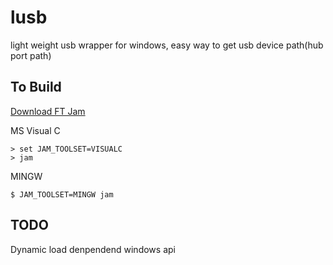 lusb
====

light weight usb wrapper for windows, easy way to get usb device path(hub port path)

## To Build

[Download FT Jam](http://freetype.org/jam/index.html#where-ftjam)

MS Visual C
```
> set JAM_TOOLSET=VISUALC
> jam
```

MINGW
```
$ JAM_TOOLSET=MINGW jam
```

## TODO
Dynamic load denpendend windows api
